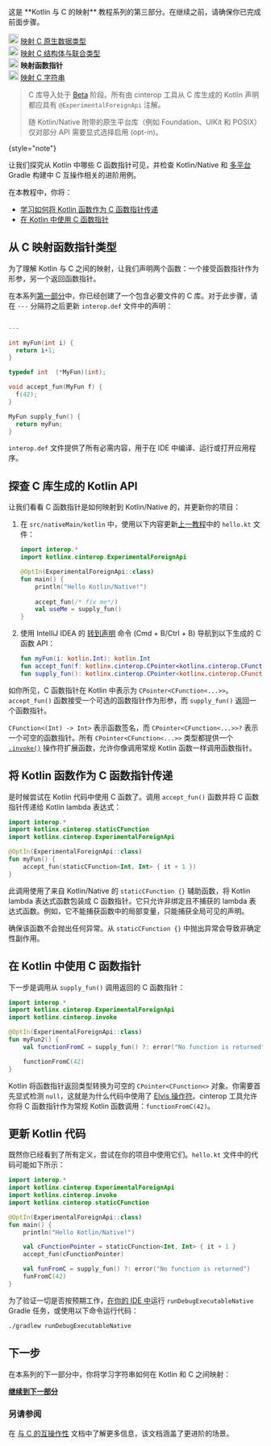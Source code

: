 [//]: # (title: 映射 C 函数指针 – 教程)

<tldr>
    <p>这是 **Kotlin 与 C 的映射** 教程系列的第三部分。在继续之前，请确保你已完成前面步骤。</p>
    <p><img src="icon-1-done.svg" width="20" alt="第一步"/> <a href="mapping-primitive-data-types-from-c.md">映射 C 原生数据类型</a><br/>
        <img src="icon-2-done.svg" width="20" alt="第二步"/> <a href="mapping-struct-union-types-from-c.md">映射 C 结构体与联合类型</a><br/>
        <img src="icon-3.svg" width="20" alt="第三步"/> <strong>映射函数指针</strong><br/>
        <img src="icon-4-todo.svg" width="20" alt="第四步"/> <a href="mapping-strings-from-c.md">映射 C 字符串</a><br/>
    </p>
</tldr>

> C 库导入处于 [Beta](native-c-interop-stability.md) 阶段。所有由 cinterop 工具从 C 库生成的 Kotlin 声明都应具有 `@ExperimentalForeignApi` 注解。
>
> 随 Kotlin/Native 附带的原生平台库（例如 Foundation、UIKit 和 POSIX）仅对部分 API 需要显式选择启用 (opt-in)。
>
{style="note"}

让我们探究从 Kotlin 中哪些 C 函数指针可见，并检查 Kotlin/Native 和 [多平台](gradle-configure-project.md#targeting-multiple-platforms) Gradle 构建中 C 互操作相关的进阶用例。

在本教程中，你将：

* [学习如何将 Kotlin 函数作为 C 函数指针传递](#pass-kotlin-function-as-a-c-function-pointer)
* [在 Kotlin 中使用 C 函数指针](#use-the-c-function-pointer-from-kotlin)

## 从 C 映射函数指针类型

为了理解 Kotlin 与 C 之间的映射，让我们声明两个函数：一个接受函数指针作为形参，另一个返回函数指针。

在本系列[第一部分](mapping-primitive-data-types-from-c.md)中，你已经创建了一个包含必要文件的 C 库。对于此步骤，请在 `---` 分隔符之后更新 `interop.def` 文件中的声明：

```c 

---

int myFun(int i) {
  return i+1;
}

typedef int  (*MyFun)(int);

void accept_fun(MyFun f) {
  f(42);
}

MyFun supply_fun() {
  return myFun;
}
``` 

`interop.def` 文件提供了所有必需内容，用于在 IDE 中编译、运行或打开应用程序。

## 探查 C 库生成的 Kotlin API

让我们看看 C 函数指针是如何映射到 Kotlin/Native 的，并更新你的项目：

1. 在 `src/nativeMain/kotlin` 中，使用以下内容更新[上一教程](mapping-struct-union-types-from-c.md)中的 `hello.kt` 文件：

   ```kotlin
   import interop.*
   import kotlinx.cinterop.ExperimentalForeignApi
   
   @OptIn(ExperimentalForeignApi::class)
   fun main() {
       println("Hello Kotlin/Native!")
      
       accept_fun(/* fix me*/)
       val useMe = supply_fun()
   }
   ```

2. 使用 IntelliJ IDEA 的 [转到声明](https://www.jetbrains.com/help/rider/Navigation_and_Search__Go_to_Declaration.html) 命令 (<shortcut>Cmd + B</shortcut>/<shortcut>Ctrl + B</shortcut>) 导航到以下生成的 C 函数 API：

   ```kotlin
   fun myFun(i: kotlin.Int): kotlin.Int
   fun accept_fun(f: kotlinx.cinterop.CPointer<kotlinx.cinterop.CFunction<(kotlin.Int) -> kotlin.Int>>? /* 来自: interop.MyFun? */)
   fun supply_fun(): kotlinx.cinterop.CPointer<kotlinx.cinterop.CFunction<(kotlin.Int) -> kotlin.Int>>? /* 来自: interop.MyFun? */
   ```

如你所见，C 函数指针在 Kotlin 中表示为 `CPointer<CFunction<...>>`。`accept_fun()` 函数接受一个可选的函数指针作为形参，而 `supply_fun()` 返回一个函数指针。

`CFunction<(Int) -> Int>` 表示函数签名，而 `CPointer<CFunction<...>>?` 表示一个可空的函数指针。所有 `CPointer<CFunction<...>>` 类型都提供一个 [`.invoke()`](https://kotlinlang.org/api/core/kotlin-stdlib/kotlinx.cinterop/invoke.html) 操作符扩展函数，允许你像调用常规 Kotlin 函数一样调用函数指针。

## 将 Kotlin 函数作为 C 函数指针传递

是时候尝试在 Kotlin 代码中使用 C 函数了。调用 `accept_fun()` 函数并将 C 函数指针传递给 Kotlin lambda 表达式：

```kotlin
import interop.*
import kotlinx.cinterop.staticCFunction
import kotlinx.cinterop.ExperimentalForeignApi

@OptIn(ExperimentalForeignApi::class)
fun myFun() {
    accept_fun(staticCFunction<Int, Int> { it + 1 })
}
```

此调用使用了来自 Kotlin/Native 的 `staticCFunction {}` 辅助函数，将 Kotlin lambda 表达式函数包装成 C 函数指针。它只允许非绑定且不捕获的 lambda 表达式函数。例如，它不能捕获函数中的局部变量，只能捕获全局可见的声明。

确保该函数不会抛出任何异常。从 `staticCFunction {}` 中抛出异常会导致非确定性副作用。

## 在 Kotlin 中使用 C 函数指针

下一步是调用从 `supply_fun()` 调用返回的 C 函数指针：

```kotlin
import interop.*
import kotlinx.cinterop.ExperimentalForeignApi
import kotlinx.cinterop.invoke

@OptIn(ExperimentalForeignApi::class)
fun myFun2() {
    val functionFromC = supply_fun() ?: error("No function is returned")

    functionFromC(42)
}
```

Kotlin 将函数指针返回类型转换为可空的 `CPointer<CFunction<>` 对象。你需要首先显式检测 `null`，这就是为什么代码中使用了 [Elvis 操作符](null-safety.md)。cinterop 工具允许你将 C 函数指针作为常规 Kotlin 函数调用：`functionFromC(42)`。

## 更新 Kotlin 代码

既然你已经看到了所有定义，尝试在你的项目中使用它们。`hello.kt` 文件中的代码可能如下所示：

```kotlin
import interop.*
import kotlinx.cinterop.ExperimentalForeignApi
import kotlinx.cinterop.invoke
import kotlinx.cinterop.staticCFunction

@OptIn(ExperimentalForeignApi::class)
fun main() {
    println("Hello Kotlin/Native!")

    val cFunctionPointer = staticCFunction<Int, Int> { it + 1 }
    accept_fun(cFunctionPointer)

    val funFromC = supply_fun() ?: error("No function is returned")
    funFromC(42)
}
```

为了验证一切是否按预期工作，[在你的 IDE 中](native-get-started.md#build-and-run-the-application)运行 `runDebugExecutableNative` Gradle 任务，或使用以下命令运行代码：

```bash
./gradlew runDebugExecutableNative
```

## 下一步

在本系列的下一部分中，你将学习字符串如何在 Kotlin 和 C 之间映射：

**[继续到下一部分](mapping-strings-from-c.md)**

### 另请参阅

在 [与 C 的互操作性](native-c-interop.md) 文档中了解更多信息，该文档涵盖了更进阶的场景。